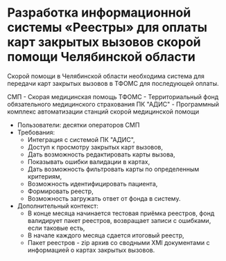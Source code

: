 # Разработка информационной системы «Реестры» для оплаты карт закрытых вызовов скорой помощи Челябинской области

Скорой помощи в Челябинской области необходима система для передачи карт закрытых вызовов в ТФОМС для последующей оплаты.


СМП - Скорая медицинская помощь
ТФОМС - Территориальный фонд обязательного медицинского страхования
ПК "АДИС" - Программный комплекс автоматизации станций скорой медицинской помощи

* Пользователи: десятки операторов СМП
* Требования:
  * Интеграция с системой ПК "АДИС",
  * Доступ к просмотру закрытых карт вызовов,
  * Дать возможность редактировать карты вызова,
  * Показывать ошибки валидации в картах,
  * Дать возможность фильтровать карты по определенным критериям,
  * Возможность идентифицировать пациента,
  * Формировать реестр,
  * Возможность загружать ответ от фонда в систему.
* Дополнительный контекст:
  * В конце месяца начинается тестовая приёмка реестров, фонд валидирует пакет реестров, возвращает записи с ошибками, если таковые есть,
  * В начале каждого месяца сдается итоговый реестр,
  * Пакет реестров - zip архив со сводными XMl документами с информацией о картах закрытых вызовов.
